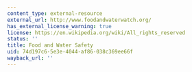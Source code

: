 ```yaml
---
content_type: external-resource
external_url: http://www.foodandwaterwatch.org/
has_external_license_warning: true
license: https://en.wikipedia.org/wiki/All_rights_reserved
status: ''
title: Food and Water Safety
uid: 74d197c6-5e3e-4044-af86-038c369ee66f
wayback_url: ''
---
```

